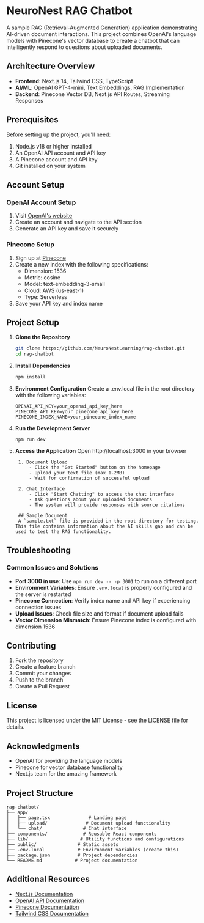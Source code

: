 # NeuroNest RAG Chatbot

A sample RAG (Retrieval-Augmented Generation) application demonstrating AI-driven document interactions. This project combines OpenAI's language models with Pinecone's vector database to create a chatbot that can intelligently respond to questions about uploaded documents.

## Architecture Overview

- **Frontend**: Next.js 14, Tailwind CSS, TypeScript
- **AI/ML**: OpenAI GPT-4-mini, Text Embeddings, RAG Implementation
- **Backend**: Pinecone Vector DB, Next.js API Routes, Streaming Responses

## Prerequisites

Before setting up the project, you'll need:

1. Node.js v18 or higher installed
2. An OpenAI API account and API key
3. A Pinecone account and API key
4. Git installed on your system

## Account Setup

### OpenAI Account Setup
1. Visit [OpenAI's website](https://openai.com)
2. Create an account and navigate to the API section
3. Generate an API key and save it securely

### Pinecone Setup
1. Sign up at [Pinecone](https://pinecone.io)
2. Create a new index with the following specifications:
    - Dimension: 1536
    - Metric: cosine
    - Model: text-embedding-3-small
    - Cloud: AWS (us-east-1)
    - Type: Serverless
3. Save your API key and index name

## Project Setup

1. **Clone the Repository**
   ```bash
   git clone https://github.com/NeuroNestLearning/rag-chatbot.git
   cd rag-chatbot
   ```
2. **Install Dependencies**
   ```bash
   npm install
   ```
3. **Environment Configuration**
   Create a .env.local file in the root directory with the following variables:
   ```
   OPENAI_API_KEY=your_openai_api_key_here
   PINECONE_API_KEY=your_pinecone_api_key_here
   PINECONE_INDEX_NAME=your_pinecone_index_name
    ```
4. **Run the Development Server**
    ```
   npm run dev  
   ```
5. **Access the Application**
   Open http://localhost:3000 in your browser
   ```
    1. Document Upload
        - Click the "Get Started" button on the homepage
        - Upload your text file (max 1-2MB)
        - Wait for confirmation of successful upload
    
    2. Chat Interface
        - Click "Start Chatting" to access the chat interface
        - Ask questions about your uploaded documents
        - The system will provide responses with source citations
    
    ## Sample Document
    A `sample.txt` file is provided in the root directory for testing. This file contains information about the AI skills gap and can be used to test the RAG functionality.
    ```

## Troubleshooting

### Common Issues and Solutions

- **Port 3000 in use**: Use `npm run dev -- -p 3001` to run on a different port
- **Environment Variables**: Ensure `.env.local` is properly configured and the server is restarted
- **Pinecone Connection**: Verify index name and API key if experiencing connection issues
- **Upload Issues**: Check file size and format if document upload fails
- **Vector Dimension Mismatch**: Ensure Pinecone index is configured with dimension 1536

## Contributing

1. Fork the repository
2. Create a feature branch
3. Commit your changes
4. Push to the branch
5. Create a Pull Request

## License

This project is licensed under the MIT License - see the LICENSE file for details.

## Acknowledgments

- OpenAI for providing the language models
- Pinecone for vector database functionality
- Next.js team for the amazing framework

## Project Structure

```plaintext
rag-chatbot/
├── app/
│   ├── page.tsx              # Landing page
│   ├── upload/              # Document upload functionality
│   └── chat/               # Chat interface
├── components/             # Reusable React components
├── lib/                   # Utility functions and configurations
├── public/               # Static assets
├── .env.local            # Environment variables (create this)
├── package.json          # Project dependencies
└── README.md            # Project documentation
```

## Additional Resources

- [Next.js Documentation](https://nextjs.org/docs)
- [OpenAI API Documentation](https://platform.openai.com/docs)
- [Pinecone Documentation](https://docs.pinecone.io)
- [Tailwind CSS Documentation](https://tailwindcss.com/docs)